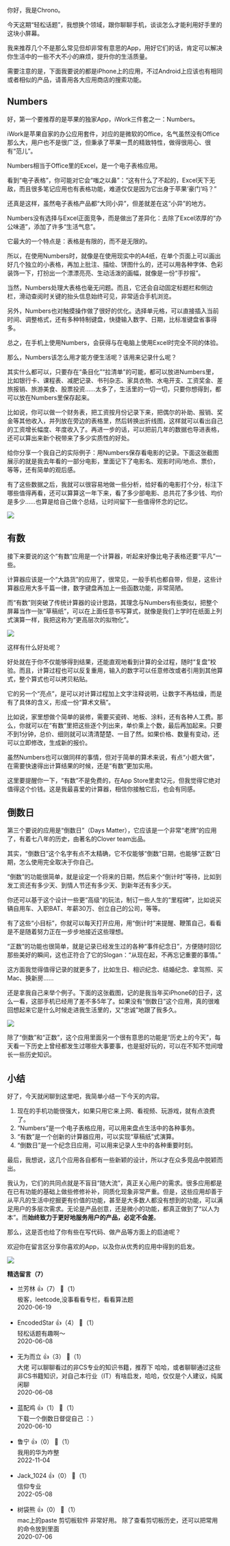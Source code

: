 你好，我是Chrono。

今天这期“轻松话题”，我想换个领域，跟你聊聊手机，谈谈怎么才能利用好手里的这块小屏幕。

我来推荐几个不是那么常见但却非常有意思的App，用好它们的话，肯定可以解决你生活中的一些不大不小的麻烦，提升你的生活质量。

需要注意的是，下面我要说的都是iPhone上的应用，不过Android上应该也有相同或者相似的产品，请善用各大应用商店的搜索功能。

## Numbers

好，第一个要推荐的是苹果的独家App，iWork三件套之一：Numbers。

iWork是苹果自家的办公应用套件，对应的是微软的Office，名气虽然没有Office那么大，用户也不是很广泛，但秉承了苹果一贯的精致特性，做得很用心、很有“范儿”。

Numbers相当于Office里的Excel，是一个电子表格应用。

看到“电子表格”，你可能对它会“嗤之以鼻”：“这有什么了不起的，Excel天下无敌，而且很多笔记应用也有表格功能，难道仅仅是因为它出身于苹果‘豪门’吗？”

还真是这样，虽然电子表格产品都“大同小异”，但差就差在这“小异”的地方。

Numbers没有选择与Excel正面竞争，而是做出了差异化：去除了Excel浓厚的“办公味道”，添加了许多“生活气息”。

它最大的一个特点是：表格是有限的，而不是无限的。

所以，在使用Numbers时，就像是在使用现实中的A4纸，在单个页面上可以画出好几个独立的小表格，再加上批注、描绘、饼图什么的，还可以用各种字体、色彩装饰一下，打扮出一个漂漂亮亮、生动活泼的画幅，就像是一份“手抄报”。

当然，Numbers处理大表格也毫无问题。而且，它还会自动固定标题栏和侧边栏，滑动查阅时关键的抬头信息始终可见，非常适合手机浏览。

另外，Numbers也对触摸操作做了很好的优化。选择单元格，可以直接插入当前时间、调整格式，还有多种特制键盘，快捷输入数字、日期，比标准键盘省事得多。

总之，在手机上使用Numbers，会获得与在电脑上使用Excel时完全不同的体验。

那么，Numbers该怎么用才能方便生活呢？该用来记录什么呢？

其实什么都可以，只要存在“条目化”“拉清单”的可能，都可以放进Numbers里，比如银行卡、课程表、减肥记录、书刊杂志、家具衣物、水电开支、工资奖金、差旅报销、旅游美食、股票投资……太多了，生活里的一切一切，只要你想得到，都可以放在Numbers里保存起来。

比如说，你可以做一个财务表，把工资按月份记录下来，把偶尔的补助、报销、奖金等其他收入，并列放在旁边的表格里，然后转换出折线图，这样就可以看出自己的工资增长幅度、年度收入了。再进一步的话，可以把前几年的数据也导进表格，还可以算出来新个税带来了多少实质性的好处。

给你分享一个我自己的实际例子：用Numbers保存看电影的记录。下面这张截图展示的就是我去年看的一部分电影，里面记下了电影名、观影时间/地点、票价，等等，还有简单的观后感。

有了这些数据之后，我就可以很容易地做一些分析，给好看的电影打个分，标注下哪些值得再看，还可以算算这一年下来，看了多少部电影、总共花了多少钱、均价是多少……也算是给自己做个总结，让时间留下一些值得怀念的记忆。

![](https://static001.geekbang.org/resource/image/d6/8b/d6b31457ca3e45a51b2a01d7ca9af48b.png?wh=688%2A812)

## 有数

接下来要说的这个“有数”应用是一个计算器，听起来好像比电子表格还要“平凡”一些。

计算器应该是一个“大路货”的应用了，很常见，一般手机也都自带，但是，这些计算器应用大多千篇一律，数字键盘再加上一些函数功能，非常简陋。

而“有数”则突破了传统计算器的设计思路，其理念与Numbers有些类似，把整个屏幕当作一张“草稿纸”，可以在上面任意书写算式，就像是我们上学时在纸面上列式演算一样，我把这称为“更高层次的拟物化”。

![](https://static001.geekbang.org/resource/image/d2/56/d238ff118ff87467a52846e2412d0756.png?wh=741%2A1289)

这样有什么好处呢？

好处就在于你不仅能够得到结果，还能直观地看到计算的全过程，随时“复盘”校验。而且，计算过程也可以反复重用，输入的数字可以任意修改或者引用到其他算式，整个算式也可以拷贝粘贴。

它的另一个“亮点”，是可以对计算过程加上文字注释说明，让数字不再枯燥，而是有了具体的含义，形成一份“算术文稿”。

比如说，家里想做个简单的装修，需要买瓷砖、地板、涂料，还有各种人工费。那么，你就可以在“有数”里把这些逐个列出来，单价乘上个数，最后再加起来。只要不到1分钟，总价、细则就可以清清楚楚、一目了然。如果价格、数量有变动，还可以立即修改，生成新的报价。

虽然Numbers也可以做同样的事情，但对于简单的算术来说，有点“小题大做”，在需要快速得出计算结果的时候，还是“有数”更加实用。

这里要提醒你一下，“有数”不是免费的，在App Store里卖12元，但我觉得它绝对值得这个价钱。这是我最喜爱的计算器，相信你接触它后，也会有同感。

## 倒数日

第三个要说的应用是“倒数日”（Days Matter），它应该是一个非常“老牌”的应用了，有着七八年的历史，由著名的Clover team出品。

其实，“倒数日”这个名字有点不太精确，它不仅能够“倒数”日期，也能够“正数”日期，怎么使用完全取决于你自己。

“倒数”的功能很简单，就是设定一个将来的日期，然后来个“倒计时”等待，比如到发工资还有多少天、到情人节还有多少天、到新年还有多少天。

你还可以基于这个设计一些更“高级”的玩法，制订一些人生的“里程碑”，比如说买辆自用车、入职BAT、年薪30万、创立自己的公司，等等。

有了这些“小目标”，你就可以每天打开应用，用“倒计时”来提醒、鞭策自己，看看是不是随着努力正在一步步地接近这些理想。

“正数”的功能也很简单，就是记录已经发生过的各种“事件纪念日”，方便随时回忆那些美好的瞬间，这也正符合了它的Slogan：“从现在起，不再忘记重要的事情。”

这方面我觉得值得记录的就更多了，比如生日、相识纪念、结婚纪念、拿驾照、买Mac、换新房……

还是拿我自己来举个例子。下面的这张截图，记的是我当年买iPhone6的日子，这么一看，这部手机已经用了差不多5年了。如果没有“倒数日”这个应用，真的很难回想起来它是什么时候走进我生活里的，又“忠诚”地跟了我多久。

![](https://static001.geekbang.org/resource/image/b6/8e/b6a6464aa1b5d10fc125cad8b291638e.png?wh=742%2A1087)

除了“倒数”和“正数”，这个应用里面另一个很有意思的功能是“历史上的今天”，每天看一下历史上曾经都发生过哪些大事要事，也是挺好玩的，可以在不知不觉间增长一些历史知识。

## 小结

好了，今天就闲聊到这里吧，我简单小结一下今天的内容。

1. 现在的手机功能很强大，如果只用它来上网、看视频、玩游戏，就有点浪费了。
2. “Numbers”是一个电子表格应用，可以用来盘点生活中的各种事务。
3. “有数”是一个创新的计算器应用，可以实现“草稿纸”式演算。
4. “倒数日”是一个纪念日应用，可以用来记录人生中的各种重要时刻。

最后，我想说，这几个应用各自都有一些新颖的设计，所以才在众多竞品中脱颖而出。

我认为，它们的共同点就是不盲目“随大流”，真正关心用户的需求。很多应用都是在已有功能的基础上做些修修补补，同质化现象非常严重。但是，这些应用却善于从平凡的生活中挖掘更有价值的功能，甚至是大多数人都没有想到的功能，可以满足用户的多层次需求。无论是产品创意，还是微小的功能，都真正做到了“以人为本”。而**始终致力于更好地服务用户的产品，必定不会差**。

那么，这是否也给了你有些在写代码、做产品等方面上的启迪呢？

欢迎你在留言区分享你喜欢的App，以及你从优秀的应用中得到的启发。

![](https://static001.geekbang.org/resource/image/ca/46/cae0c70e4a1e5c91c46a69f6e4d38e46.jpg?wh=2000%2A1909)
<div><strong>精选留言（7）</strong></div><ul>
<li><span>兰芳林</span> 👍（7） 💬（1）<div>极客，leetcode,没事看看专栏，看看算法题</div>2020-06-19</li><br/><li><span>EncodedStar</span> 👍（4） 💬（1）<div>轻松话题有趣啊～</div>2020-06-08</li><br/><li><span>无为而立</span> 👍（3） 💬（1）<div>大佬 可以聊聊看过的非CS专业的知识书籍，推荐下 哈哈，或者聊聊通过这些非CS书籍知识，对自己本行业（IT）有啥启发，哈哈，仅仅是个人建议，纯属闲聊</div>2020-06-08</li><br/><li><span>蓝配鸡</span> 👍（1） 💬（1）<div>下载一个倒数日督促自己 ：）</div>2020-06-10</li><br/><li><span>鲁宁</span> 👍（0） 💬（1）<div>我用的华为咋整
</div>2022-11-04</li><br/><li><span>Jack_1024</span> 👍（0） 💬（1）<div>信仰专业</div>2022-05-08</li><br/><li><span>树袋熊</span> 👍（0） 💬（1）<div>mac上的paste 剪切板软件 非常好用。 除了查看剪切板历史，还可以把常用的命令放到里面</div>2020-07-06</li><br/>
</ul>